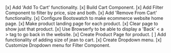 [x] Add 'Add To Cart' functionality.
[x] Build Cart Component.
[x] Add Filter Component to filter by price, size and both.
[x] Add 'Remove From Cart' functionality.
[x] Configure Bootswatch to make ecommerce website home page.
[x] Make product landing page for each product.
[x] Clear page to show just that product.
[x] Use Browserfy to be able to display a 'Back' < a > tag to go back in the website.
[x] Create Product Page for product.
[ ] Add functionality of adding size of jean to cart.
[x] Create Dropdown menu.
[x] Customize Dropdown menu for Filter Component.